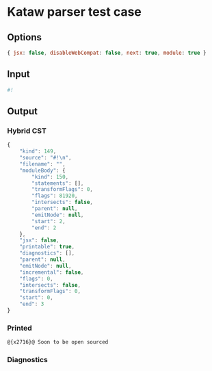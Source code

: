 # Kataw parser test case

## Options

`````js
{ jsx: false, disableWebCompat: false, next: true, module: true }
`````

## Input

`````js
#!

`````

## Output


### Hybrid CST


```javascript
{
    "kind": 149,
    "source": "#!\n",
    "filename": "",
    "moduleBody": {
        "kind": 150,
        "statements": [],
        "transformFlags": 0,
        "flags": 81920,
        "intersects": false,
        "parent": null,
        "emitNode": null,
        "start": 2,
        "end": 2
    },
    "jsx": false,
    "printable": true,
    "diagnostics": [],
    "parent": null,
    "emitNode": null,
    "incremental": false,
    "flags": 0,
    "intersects": false,
    "transformFlags": 0,
    "start": 0,
    "end": 3
}
```

### Printed


```javascript
@{x2716}@ Soon to be open sourced
```

### Diagnostics


```javascript

```

